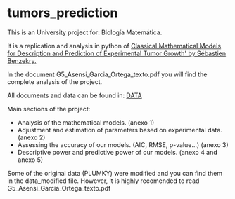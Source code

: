# tumors_prediction
This is an University project for: Biología Matemática. 

It is a replication and analysis in python of [Classical Mathematical Models for Description and Prediction of Experimental Tumor Growth' by Sébastien Benzekry.]( 
https://journals.plos.org/ploscompbiol/article?id=10.1371/journal.pcbi.1003800)

In the document G5_Asensi_Garcia_Ortega_texto.pdf you will find the complete analysis of the project. 

All documents and data can be found in: [DATA](https://github.com/cristinavaghi/plumky#python-packages)

Main sections of the project: 
- Analysis of the mathematical models. (anexo 1)
- Adjustment and estimation of parameters based on experimental data. (anexo 2)
- Assessing the accuracy of our models. (AIC, RMSE, p-value...) (anexo 3)
- Descriptive power and predictive power of our models.  (anexo 4 and anexo 5)

Some of the original data (PLUMKY) were modified and you can find them in the data_modified file. 
However, it is highly recomended to read G5_Asensi_Garcia_Ortega_texto.pdf

